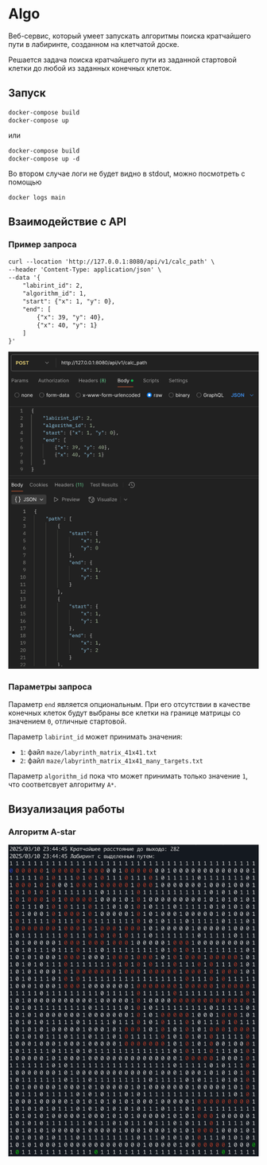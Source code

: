 # Algo

Веб-сервис, который умеет запускать алгоритмы поиска кратчайшего пути в лабиринте, созданном на клетчатой доске.

Решается задача поиска кратчайшего пути из заданной стартовой клетки до любой из заданных конечных клеток.

## Запуск

```shell
docker-compose build
docker-compose up
```

или

```shell
docker-compose build
docker-compose up -d
```

Во втором случае логи не будет видно в stdout, можно посмотреть с помощью

```shell
docker logs main
```

## Взаимодействие с API

### Пример запроса

```shell
curl --location 'http://127.0.0.1:8080/api/v1/calc_path' \
--header 'Content-Type: application/json' \
--data '{
    "labirint_id": 2,
    "algorithm_id": 1,
    "start": {"x": 1, "y": 0},
    "end": [
        {"x": 39, "y": 40},
        {"x": 40, "y": 1}
    ]
}'
```

![postman_request.png](images/postman_request.png)

### Параметры запроса

Параметр `end` является опциональным. При его отсутствии в качестве конечных клеток будут выбраны все клетки на границе матрицы со значением `0`, отличные стартовой.

Параметр `labirint_id` может принимать значения:

- `1`: файл `maze/labyrinth_matrix_41x41.txt`
- `2`: файл `maze/labyrinth_matrix_41x41_many_targets.txt`

Параметр `algorithm_id` пока что может принимать только значение `1`, что соответсвует алгоритму `A*`.

## Визуализация работы

### Алгоритм A-star

![a-star](images/a-star.png)
